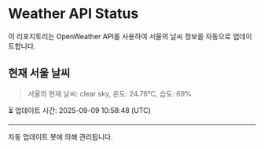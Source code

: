 
# Weather API Status

이 리포지토리는 OpenWeather API를 사용하여 서울의 날씨 정보를 자동으로 업데이트합니다.

## 현재 서울 날씨
> 서울의 현재 날씨: clear sky, 온도: 24.76°C, 습도: 69%

⏳ 업데이트 시간: 2025-09-09 10:58:48 (UTC)

---
자동 업데이트 봇에 의해 관리됩니다.
